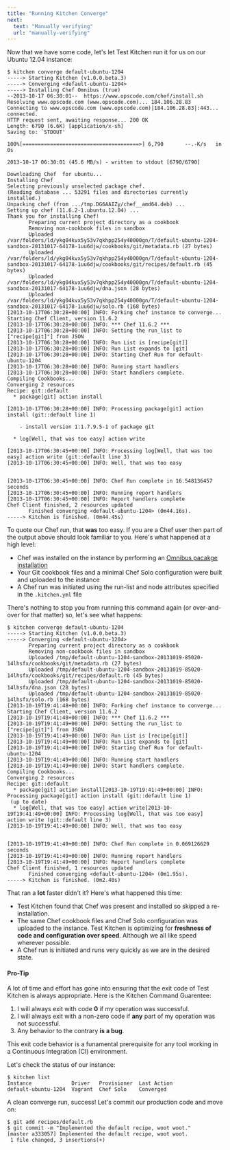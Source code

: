 ```yaml
---
title: "Running Kitchen Converge"
next:
  text: "Manually verifying"
  url: "manually-verifying"
---
```


Now that we have some code, let's let Test Kitchen run it for us on our Ubuntu 12.04 instance:

``` 
$ kitchen converge default-ubuntu-1204
-----> Starting Kitchen (v1.0.0.beta.3)
-----> Converging <default-ubuntu-1204>
-----> Installing Chef Omnibus (true)
--2013-10-17 06:30:01--  https://www.opscode.com/chef/install.sh
Resolving www.opscode.com (www.opscode.com)... 184.106.28.83
Connecting to www.opscode.com (www.opscode.com)|184.106.28.83|:443... connected.
HTTP request sent, awaiting response... 200 OK
Length: 6790 (6.6K) [application/x-sh]
Saving to: `STDOUT'

100%[======================================>] 6,790       --.-K/s   in 0s

2013-10-17 06:30:01 (45.6 MB/s) - written to stdout [6790/6790]

Downloading Chef  for ubuntu...
Installing Chef
Selecting previously unselected package chef.
(Reading database ... 53291 files and directories currently installed.)
Unpacking chef (from .../tmp.DG6AAIZy/chef__amd64.deb) ...
Setting up chef (11.6.2-1.ubuntu.12.04) ...
Thank you for installing Chef!
       Preparing current project directory as a cookbook
       Removing non-cookbook files in sandbox
       Uploaded /var/folders/ld/ykg04kvx5y53v7qkhpp254y40000gn/T/default-ubuntu-1204-sandbox-20131017-64178-1uu6djw/cookbooks/git/metadata.rb (27 bytes)
       Uploaded /var/folders/ld/ykg04kvx5y53v7qkhpp254y40000gn/T/default-ubuntu-1204-sandbox-20131017-64178-1uu6djw/cookbooks/git/recipes/default.rb (45 bytes)
       Uploaded /var/folders/ld/ykg04kvx5y53v7qkhpp254y40000gn/T/default-ubuntu-1204-sandbox-20131017-64178-1uu6djw/dna.json (28 bytes)
       Uploaded /var/folders/ld/ykg04kvx5y53v7qkhpp254y40000gn/T/default-ubuntu-1204-sandbox-20131017-64178-1uu6djw/solo.rb (168 bytes)
[2013-10-17T06:30:28+00:00] INFO: Forking chef instance to converge...
Starting Chef Client, version 11.6.2
[2013-10-17T06:30:28+00:00] INFO: *** Chef 11.6.2 ***
[2013-10-17T06:30:28+00:00] INFO: Setting the run_list to ["recipe[git]"] from JSON
[2013-10-17T06:30:28+00:00] INFO: Run List is [recipe[git]]
[2013-10-17T06:30:28+00:00] INFO: Run List expands to [git]
[2013-10-17T06:30:28+00:00] INFO: Starting Chef Run for default-ubuntu-1204
[2013-10-17T06:30:28+00:00] INFO: Running start handlers
[2013-10-17T06:30:28+00:00] INFO: Start handlers complete.
Compiling Cookbooks...
Converging 2 resources
Recipe: git::default
  * package[git] action install

[2013-10-17T06:30:28+00:00] INFO: Processing package[git] action install (git::default line 1)

    - install version 1:1.7.9.5-1 of package git

  * log[Well, that was too easy] action write

[2013-10-17T06:30:45+00:00] INFO: Processing log[Well, that was too easy] action write (git::default line 3)
[2013-10-17T06:30:45+00:00] INFO: Well, that was too easy


[2013-10-17T06:30:45+00:00] INFO: Chef Run complete in 16.548136457 seconds
[2013-10-17T06:30:45+00:00] INFO: Running report handlers
[2013-10-17T06:30:45+00:00] INFO: Report handlers complete
Chef Client finished, 2 resources updated
       Finished converging <default-ubuntu-1204> (0m44.16s).
-----> Kitchen is finished. (0m44.45s)
```

To quote our Chef run, that **was** too easy. If you are a Chef user then part of the output above should look familiar to you. Here's what happened at a high level:

* Chef was installed on the instance by performing an [Omnibus pacakge installation](http://www.opscode.com/chef/install/)
* Your Git cookbook files and a minimal Chef Solo configuration were built and uploaded to the instance
* A Chef run was initiated using the run-list and node attributes specified in the `.kitchen.yml` file

There's nothing to stop you from running this command again (or over-and-over for that matter) so, let's see what happens:

```
$ kitchen converge default-ubuntu-1204
-----> Starting Kitchen (v1.0.0.beta.3)
-----> Converging <default-ubuntu-1204>
       Preparing current project directory as a cookbook
       Removing non-cookbook files in sandbox
       Uploaded /tmp/default-ubuntu-1204-sandbox-20131019-85020-14lhsfx/cookbooks/git/metadata.rb (27 bytes)
       Uploaded /tmp/default-ubuntu-1204-sandbox-20131019-85020-14lhsfx/cookbooks/git/recipes/default.rb (45 bytes)
       Uploaded /tmp/default-ubuntu-1204-sandbox-20131019-85020-14lhsfx/dna.json (28 bytes)
       Uploaded /tmp/default-ubuntu-1204-sandbox-20131019-85020-14lhsfx/solo.rb (168 bytes)
[2013-10-19T19:41:48+00:00] INFO: Forking chef instance to converge...
Starting Chef Client, version 11.6.2
[2013-10-19T19:41:48+00:00] INFO: *** Chef 11.6.2 ***
[2013-10-19T19:41:49+00:00] INFO: Setting the run_list to ["recipe[git]"] from JSON
[2013-10-19T19:41:49+00:00] INFO: Run List is [recipe[git]]
[2013-10-19T19:41:49+00:00] INFO: Run List expands to [git]
[2013-10-19T19:41:49+00:00] INFO: Starting Chef Run for default-ubuntu-1204
[2013-10-19T19:41:49+00:00] INFO: Running start handlers
[2013-10-19T19:41:49+00:00] INFO: Start handlers complete.
Compiling Cookbooks...
Converging 2 resources
Recipe: git::default
  * package[git] action install[2013-10-19T19:41:49+00:00] INFO: Processing package[git] action install (git::default line 1)
 (up to date)
  * log[Well, that was too easy] action write[2013-10-19T19:41:49+00:00] INFO: Processing log[Well, that was too easy] action write (git::default line 3)
[2013-10-19T19:41:49+00:00] INFO: Well, that was too easy


[2013-10-19T19:41:49+00:00] INFO: Chef Run complete in 0.069126629 seconds
[2013-10-19T19:41:49+00:00] INFO: Running report handlers
[2013-10-19T19:41:49+00:00] INFO: Report handlers complete
Chef Client finished, 1 resources updated
       Finished converging <default-ubuntu-1204> (0m1.95s).
-----> Kitchen is finished. (0m2.40s)
```

That ran a **lot** faster didn't it? Here's what happened this time:

* Test Kitchen found that Chef was present and installed so skipped a re-installation.
* The same Chef cookbook files and Chef Solo configuration was uploaded to the instance. Test Kitchen is optimizing for **freshness of code and configuration over speed**. Although we all like speed wherever possible.
* A Chef run is initiated and runs very quickly as we are in the desired state.

<div class="well">
  <h4><span class="glyphicon glyphicon-pushpin"></span> Pro-Tip</h4>
  <p>A lot of time and effort has gone into ensuring that the exit code of Test Kitchen is always appropriate. Here is the Kitchen Command Guarentee:</p>
  <ol>
    <li>I will always exit with code <strong>0</strong> if my operation was successful.</li>
    <li>I will always exit with a non-zero code if <strong>any</strong> part of my operation was not successful.</li>
    <li>Any behavior to the contrary <strong>is a bug</strong>.</li>
  </ol>
  <p>This exit code behavior is a funamental prerequisite for any tool working in a Continuous Integration (CI) environment.</p>
</div>

Let's check the status of our instance:

```
$ kitchen list
Instance             Driver   Provisioner  Last Action
default-ubuntu-1204  Vagrant  Chef Solo    Converged
```

A clean converge run, success! Let's commit our production code and move on:

```
$ git add recipes/default.rb
$ git commit -m "Implemented the default recipe, woot woot."
[master a333057] Implemented the default recipe, woot woot.
 1 file changed, 3 insertions(+)
```
